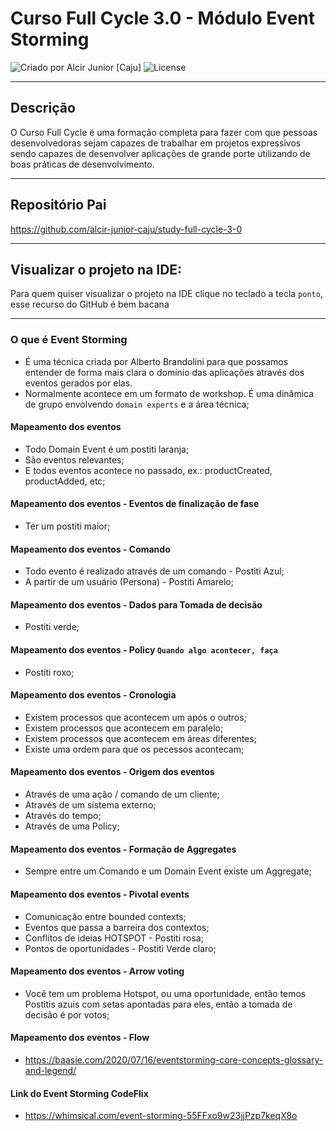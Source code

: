 # Curso Full Cycle 3.0 - Módulo Event Storming

<div>
    <img alt="Criado por Alcir Junior [Caju]" src="https://img.shields.io/badge/criado%20por-Alcir Junior [Caju]-%23f08700">
    <img alt="License" src="https://img.shields.io/badge/license-MIT-%23f08700">
</div>

---

## Descrição

O Curso Full Cycle é uma formação completa para fazer com que pessoas desenvolvedoras sejam capazes de trabalhar em projetos expressivos sendo capazes de desenvolver aplicações de grande porte utilizando de boas práticas de desenvolvimento.

---

## Repositório Pai
https://github.com/alcir-junior-caju/study-full-cycle-3-0

---

## Visualizar o projeto na IDE:

Para quem quiser visualizar o projeto na IDE clique no teclado a tecla `ponto`, esse recurso do GitHub é bem bacana

---
### O que é Event Storming
- É uma técnica criada por Alberto Brandolini para que possamos entender de forma mais clara o domínio das aplicações através dos eventos gerados por elas.
- Normalmente acontece em um formato de workshop. É uma dinâmica de grupo envolvendo `domain experts` e a área técnica;

#### Mapeamento dos eventos
- Todo Domain Event é um postiti laranja;
- São eventos relevantes;
- E todos eventos acontece no passado, ex.: productCreated, productAdded, etc;

#### Mapeamento dos eventos - Eventos de finalização de fase
- Ter um postiti maior;

#### Mapeamento dos eventos - Comando
- Todo evento é realizado através de um comando - Postiti Azul;
- A partir de um usuário (Persona) - Postiti Amarelo;

#### Mapeamento dos eventos - Dados para Tomada de decisão
- Postiti verde;

#### Mapeamento dos eventos - Policy `Quando algo acontecer, faça`
- Postiti roxo;

#### Mapeamento dos eventos - Cronologia
- Existem processos que acontecem um após o outros;
- Existem processos que acontecem em paralelo;
- Existem processos que acontecem em áreas diferentes;
- Existe uma ordem para que os pecessos acontecam;

#### Mapeamento dos eventos - Origem dos eventos
- Através de uma ação / comando de um cliente;
- Através de um sistema externo;
- Através do tempo;
- Através de uma Policy;

#### Mapeamento dos eventos - Formação de Aggregates
- Sempre entre um Comando e um Domain Event existe um Aggregate;

#### Mapeamento dos eventos - Pivotal events
- Comunicação entre bounded contexts;
- Eventos que passa a barreira dos contextos;
- Conflitos de ideias HOTSPOT - Postiti rosa;
- Pontos de oportunidades - Postiti Verde claro;

#### Mapeamento dos eventos - Arrow voting
- Você tem um problema Hotspot, ou uma oportunidade, então temos Postitis azuis com setas apontadas para eles, então a tomada de decisão é por votos;

#### Mapeamento dos eventos - Flow
- https://baasie.com/2020/07/16/eventstorming-core-concepts-glossary-and-legend/

#### Link do Event Storming CodeFlix
- https://whimsical.com/event-storming-55FFxo9w23jjPzp7keqX8o
